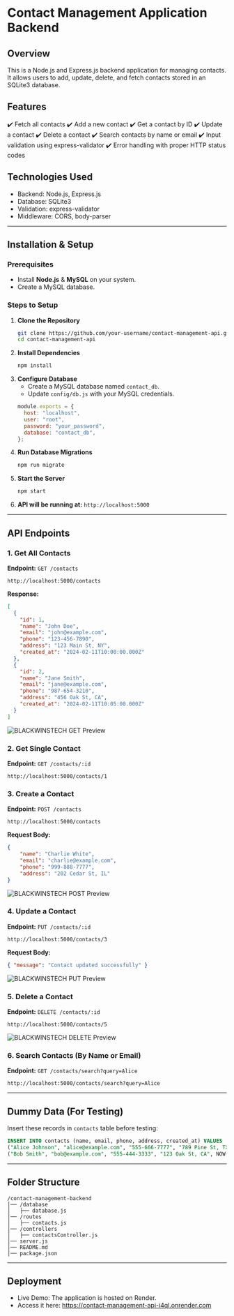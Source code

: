 # Contact Management Application Backend

## Overview
This is a Node.js and Express.js backend application for managing contacts. It allows users to add, update, delete, and fetch contacts stored in an SQLite3 database.

## Features
✔️ Fetch all contacts
✔️ Add a new contact
✔️ Get a contact by ID
✔️ Update a contact
✔️ Delete a contact
✔️ Search contacts by name or email
✔️ Input validation using express-validator
✔️ Error handling with proper HTTP status codes

## Technologies Used
- Backend: Node.js, Express.js
- Database: SQLite3
- Validation: express-validator
- Middleware: CORS, body-parser


---

## Installation & Setup

### Prerequisites
- Install **Node.js** & **MySQL** on your system.
- Create a MySQL database.

### Steps to Setup
1. **Clone the Repository**
   ```bash
   git clone https://github.com/your-username/contact-management-api.git
   cd contact-management-api
   ```
2. **Install Dependencies**
   ```bash
   npm install
   ```
3. **Configure Database**
   - Create a MySQL database named `contact_db`.
   - Update `config/db.js` with your MySQL credentials.
   ```javascript
   module.exports = {
     host: "localhost",
     user: "root",
     password: "your_password",
     database: "contact_db",
   };
   ```
4. **Run Database Migrations**
   ```bash
   npm run migrate
   ```
5. **Start the Server**
   ```bash
   npm start
   ```
6. **API will be running at:** `http://localhost:5000`

---

## API Endpoints

### 1. Get All Contacts
**Endpoint:** `GET /contacts`
```http
http://localhost:5000/contacts
```
**Response:**
```json
[
  {
    "id": 1,
    "name": "John Doe",
    "email": "john@example.com",
    "phone": "123-456-7890",
    "address": "123 Main St, NY",
    "created_at": "2024-02-11T10:00:00.000Z"
  },
  {
    "id": 2,
    "name": "Jane Smith",
    "email": "jane@example.com",
    "phone": "987-654-3210",
    "address": "456 Oak St, CA",
    "created_at": "2024-02-11T10:05:00.000Z"
  }
]

```
![BLACKWINSTECH GET Preview](images/Blackwinstech_GET.PNG)



### 2. Get Single Contact
**Endpoint:** `GET /contacts/:id`
```http
http://localhost:5000/contacts/1
```

### 3. Create a Contact
**Endpoint:** `POST /contacts`
```http
http://localhost:5000/contacts
```
**Request Body:**
```json
{
    "name": "Charlie White",
    "email": "charlie@example.com",
    "phone": "999-888-7777",
    "address": "202 Cedar St, IL"
}
```

![BLACKWINSTECH POST Preview](images/Blackwinstech_POST.PNG)

### 4. Update a Contact
**Endpoint:** `PUT /contacts/:id`
```http
http://localhost:5000/contacts/3
```
**Request Body:**
```json
{ "message": "Contact updated successfully" }
```
![BLACKWINSTECH PUT Preview](images/Blackwinstech_PUT.PNG)

### 5. Delete a Contact
**Endpoint:** `DELETE /contacts/:id`
```http
http://localhost:5000/contacts/5
```

![BLACKWINSTECH DELETE Preview](images/Blackwinstech_DELETE.PNG)

### 6. Search Contacts (By Name or Email)
**Endpoint:** `GET /contacts/search?query=Alice`
```http
http://localhost:5000/contacts/search?query=Alice
```

---

## Dummy Data (For Testing)
Insert these records in `contacts` table before testing:
```sql
INSERT INTO contacts (name, email, phone, address, created_at) VALUES
("Alice Johnson", "alice@example.com", "555-666-7777", "789 Pine St, TX", NOW()),
("Bob Smith", "bob@example.com", "555-444-3333", "123 Oak St, CA", NOW());
```

---

## Folder Structure
```
/contact-management-backend
│── /database
│   ├── database.js
│── /routes
│   ├── contacts.js
│── /controllers
│   ├── contactsController.js
│── server.js
│── README.md
│── package.json

```

---

## Deployment
- Live Demo: The application is hosted on Render.
- Access it here: https://contact-management-api-i4ql.onrender.com
